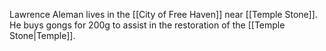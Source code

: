 Lawrence Aleman lives in the [[City of Free Haven]] near [[Temple Stone]]. He buys gongs for 200g to assist in the restoration of the [[Temple Stone|Temple]].